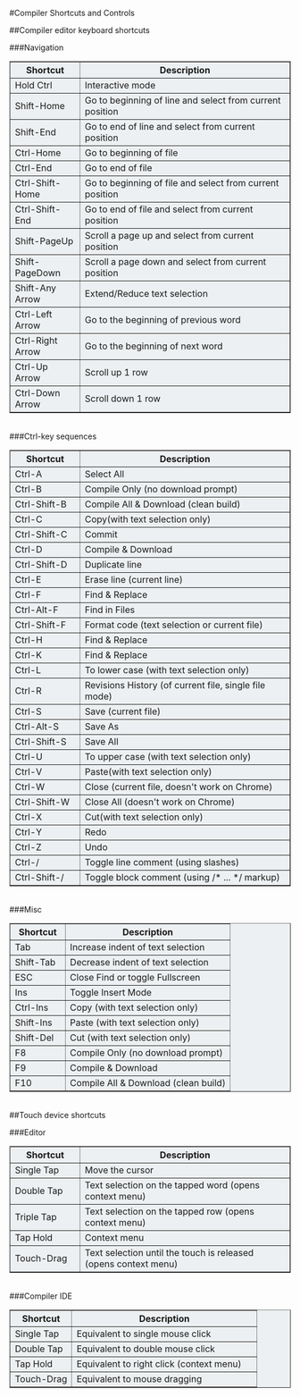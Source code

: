 #Compiler Shortcuts and Controls

##Compiler editor keyboard shortcuts

###Navigation

<table style="width:100%; background-color:#edf0f2"; border="1;"><tbody><tr><th width=25%>Shortcut</th><th>Description</th></tr>
<tr><td>Hold Ctrl</td><td>Interactive mode</td></tr>
<tr><td>Shift-Home</td><td>Go to beginning of line and select from current position</td></tr>
<tr><td>Shift-End</td><td>Go to end of line and select from current position</td></tr>
<tr><td>Ctrl-Home</td><td>Go to beginning of file</td></tr>
<tr><td>Ctrl-End</td><td>Go to end of file</td></tr>
<tr><td>Ctrl-Shift-Home</td><td>Go to beginning of file and select from current position</td></tr>
<tr><td>Ctrl-Shift-End</td><td>Go to end of file and select from current position</td></tr>
<tr><td>Shift-PageUp</td><td>Scroll a page up and select from current position</td></tr>
<tr><td>Shift-PageDown</td><td>Scroll a page down and select from current position</td></tr>
<tr><td>Shift-Any Arrow</td><td>Extend/Reduce text selection</td></tr>
<tr><td>Ctrl-Left Arrow</td><td>Go to the beginning of previous word</td></tr>
<tr><td>Ctrl-Right Arrow</td><td>Go to the beginning of next word</td></tr>
<tr><td>Ctrl-Up Arrow</td><td>Scroll up 1 row</td></tr>
<tr><td>Ctrl-Down Arrow</td><td>Scroll down 1 row</td></tr>
</tbody></table>

<br />
###Ctrl-key sequences

<table style="width:100%; background-color:#edf0f2"; border="1;"><tbody><tr><th width=25%>Shortcut</th><th>Description</th></tr>
<tr><td>Ctrl-A</td><td>Select All</td></tr>
<tr><td>Ctrl-B</td><td>Compile Only (no download prompt)</td></tr>
<tr><td>Ctrl-Shift-B</td><td>Compile All &amp; Download (clean build)</td></tr>
<tr><td>Ctrl-C</td><td>Copy(with text selection only)</td></tr>
<tr><td>Ctrl-Shift-C</td><td>Commit</td></tr>
<tr><td>Ctrl-D</td><td>Compile &amp; Download</td></tr>
<tr><td>Ctrl-Shift-D</td><td>Duplicate line</td></tr>
<tr><td>Ctrl-E</td><td>Erase line (current line)</td></tr>
<tr><td>Ctrl-F</td><td>Find &amp; Replace</td></tr>
<tr><td>Ctrl-Alt-F</td><td>Find in Files</td></tr>
<tr><td>Ctrl-Shift-F</td><td>Format code (text selection or current file)</td></tr>
<tr><td>Ctrl-H</td><td>Find &amp; Replace</td></tr>
<tr><td>Ctrl-K</td><td>Find &amp; Replace</td></tr>
<tr><td>Ctrl-L</td><td>To lower case (with text selection only)</td></tr>
<tr><td>Ctrl-R</td><td>Revisions History (of current file, single file mode)</td></tr>
<tr><td>Ctrl-S</td><td>Save (current file)</td></tr>
<tr><td>Ctrl-Alt-S</td><td>Save As</td></tr>
<tr><td>Ctrl-Shift-S</td><td>Save All</td></tr>
<tr><td>Ctrl-U</td><td>To upper case (with text selection only)</td></tr>
<tr><td>Ctrl-V</td><td>Paste(with text selection only)</td></tr>
<tr><td>Ctrl-W</td><td>Close (current file, doesn't work on Chrome)</td></tr>
<tr><td>Ctrl-Shift-W</td><td>Close All (doesn't work on Chrome)</td></tr>
<tr><td>Ctrl-X</td><td>Cut(with text selection only)</td></tr>
<tr><td>Ctrl-Y</td><td>Redo</td></tr>
<tr><td>Ctrl-Z</td><td>Undo</td></tr>
<tr><td>Ctrl-/</td><td>Toggle line comment (using slashes)</td></tr>
<tr><td>Ctrl-Shift-/</td><td>Toggle block comment (using /* ... */ markup)</td></tr>
</tbody></table>

<br />
###Misc

<table style="width:100%; background-color:#edf0f2"; border="1;"><tbody><tr><th width=25%>Shortcut</th><th>Description</th></tr>
<tr><td>Tab</td><td>Increase indent of text selection</td></tr>
<tr><td>Shift-Tab</td><td>Decrease indent of text selection</td></tr>
<tr><td>ESC</td><td>Close Find or toggle Fullscreen</td></tr>
<tr><td>Ins</td><td>Toggle Insert Mode</td></tr>
<tr><td>Ctrl-Ins</td><td>Copy (with text selection only)</td></tr>
<tr><td>Shift-Ins</td><td>Paste (with text selection only)</td></tr>
<tr><td>Shift-Del</td><td>Cut (with text selection only)</td></tr>
<tr><td>F8</td><td>Compile Only (no download prompt)</td></tr>
<tr><td>F9</td><td>Compile &amp; Download</td></tr>
<tr><td>F10</td><td>Compile All &amp; Download (clean build)</td></tr>
</tbody></table>

<br />
##Touch device shortcuts

###Editor

<table style="width:100%; background-color:#edf0f2"; border="1;"><tbody><tr><th width=25%>Shortcut</th><th>Description</th></tr>
<tr><td>Single Tap</td><td>Move the cursor</td></tr>
<tr><td>Double Tap</td><td>Text selection on the tapped word (opens context menu)</td></tr>
<tr><td>Triple Tap</td><td>Text selection on the tapped row (opens context menu)</td></tr>
<tr><td>Tap Hold</td><td>Context menu</td></tr>
<tr><td>Touch-Drag</td><td>Text selection until the touch is released (opens context menu)</td></tr>
</tbody></table>

<br />
###Compiler IDE

<table style="width:100%; background-color:#edf0f2"; border="1;"><tbody><tr><th width=25%>Shortcut</th><th>Description</th></tr>
<tr><td>Single Tap</td><td>Equivalent to single mouse click</td></tr>
<tr><td>Double Tap</td><td>Equivalent to double mouse click</td></tr>
<tr><td>Tap Hold</td><td>Equivalent to right click (context menu)</td></tr>
<tr><td>Touch-Drag</td><td>Equivalent to mouse dragging</td></tr>
</tbody></table>